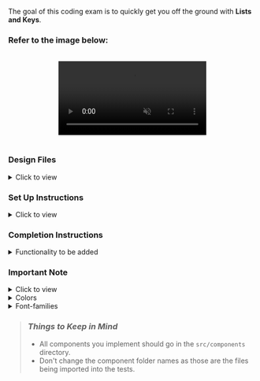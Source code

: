 The goal of this coding exam is to quickly get you off the ground with **Lists and Keys**.

### Refer to the image below:

<br>
<div style="text-align: center;">
  <video style="max-width:80%;box-shadow:0 2.8px 2.2px rgba(0, 0, 0, 0.12);outline:none;" loop="true" autoplay="autoplay" controls="controls" muted>
    <source src="https://assets.ccbp.in/frontend/content/react-js/my-tasks-output.mp4" type="video/mp4">
    
  </video>
</div>
<br/>


### Design Files

<details>
<summary>Click to view</summary>

- [Medium (Size >= 768px), Large (Size >= 992px) and Extra Large (Size >= 1200px) - No Tasks View](https://assets.ccbp.in/frontend/content/react-js/my-tasks-output-no-tasks-view.png)
- [Medium (Size >= 768px), Large (Size >= 992px) and Extra Large (Size >= 1200px)](https://assets.ccbp.in/frontend/content/react-js/my-tasks-output.png)
- [Medium (Size >= 768px), Large (Size >= 992px) and Extra Large (Size >= 1200px) - Filter View](https://assets.ccbp.in/frontend/content/react-js/my-tasks-output-filter-view.png)

</details>

### Set Up Instructions

<details>
<summary>Click to view</summary>

- Download dependencies by running `npm install`
- Start up the app using `npm start`
</details>

### Completion Instructions

<details>
<summary>Functionality to be added</summary>
<br/>

The app must have the following functionalities

- Initially, the list of tasks and `Task` input should be empty and the active option in the `Tags` select element should be the first item of the given tagsList.
- When non-empty values are provided for Tasks, Tags and the **Add Task** button is clicked,
  - A new task should be added to the list of tasks.
  - The value inside the `Task` input and `Tag` select elements should be updated to their initial values.
- When a single tag is clicked it should be changed to an active state and filtered tasks should be displayed accordingly.
- When no tag in the list of tags is active, then all the tasks should be displayed.
- The `App` component consists of the `tagsList`. It consists of a list of tag details objects with the following properties in each object.

    | key      | DataType |
    | :-------:| :-----------: |
    | optionId      | String       |
    | displayText  | String        |


</details>

### Important Note

<details>
<summary>Click to view</summary>

<br/>

**The following instructions are required for the tests to pass**

- Use `styled-components` for styling elements.
- Use the `uuid` package to generate the unique id.


</details>

<details>
<summary>Colors</summary>

<br/>

<div style="background-color: #131213; width: 150px; padding: 10px; color: white">Hex: #131213</div>
<div style="background-color: #f3aa4e; width: 150px; padding: 10px; color: black">Hex: #f3aa4e</div>
<div style="background-color: #f1f5f9; width: 150px; padding: 10px; color: black">Hex: #f1f5f9</div>
<div style="background-color: #64748b; width: 150px; padding: 10px; color: black">Hex: #64748b</div>
<div style="background-color: #f8f8f8; width: 150px; padding: 10px; color: black">Hex: #f8f8f8</div>
<div style="background-color: #475569; width: 150px; padding: 10px; color: black">Hex: #475569</div>
<div style="background-color: #323f4b; width: 150px; padding: 10px; color: white">Hex: #323f4b</div>
<div style="background-color: #000000; width: 150px; padding: 10px; color: white">Hex: #000000</div>
<div style="background-color: #ffffff; width: 150px; padding: 10px; color: black">Hex: #ffffff</div>
<div style="background-color: #f1f5f9; width: 150px; padding: 10px; color: black">Hex: #f1f5f9</div>
<div style="background-color: #1a171d; width: 150px; padding: 10px; color: white">Hex: #1a171d</div>
<div style="background-color: #f8fafc; width: 150px; padding: 10px; color: black">Hex: #f8fafc</div>

</details>

<details>
<summary>Font-families</summary>

- Roboto

</details>

> ### _Things to Keep in Mind_
>
> - All components you implement should go in the `src/components` directory.
> - Don't change the component folder names as those are the files being imported into the tests.

